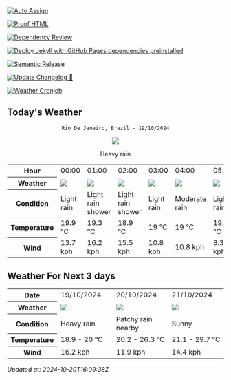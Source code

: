 [![Auto Assign](https://github.com/Fatal1tyBarucco/demo-repository/actions/workflows/auto-assign.yml/badge.svg)](https://github.com/Fatal1tyBarucco/demo-repository/actions/workflows/auto-assign.yml)

[![Proof HTML](https://github.com/Fatal1tyBarucco/demo-repository/actions/workflows/proof-html.yml/badge.svg)](https://github.com/Fatal1tyBarucco/demo-repository/actions/workflows/proof-html.yml)

[![Dependency Review](https://github.com/Fatal1tyBarucco/demo-repository/actions/workflows/dependency-review.yml/badge.svg)](https://github.com/Fatal1tyBarucco/demo-repository/actions/workflows/dependency-review.yml)

[![Deploy Jekyll with GitHub Pages dependencies preinstalled](https://github.com/Fatal1tyBarucco/demo-repository/actions/workflows/jekyll-gh-pages.yml/badge.svg)](https://github.com/Fatal1tyBarucco/demo-repository/actions/workflows/jekyll-gh-pages.yml)

[![Semantic Release](https://github.com/Fatal1tyBarucco/demo-repository/actions/workflows/release-main.yml/badge.svg)](https://github.com/Fatal1tyBarucco/demo-repository/actions/workflows/release-main.yml)

[![Update Changelog 🎉](https://github.com/Fatal1tyBarucco/demo-repository/actions/workflows/update-changelog.yml/badge.svg)](https://github.com/Fatal1tyBarucco/demo-repository/actions/workflows/update-changelog.yml)

[![Weather Cronjob](https://github.com/Fatal1tyBarucco/demo-repository/actions/workflows/update-weather.yml/badge.svg)](https://github.com/Fatal1tyBarucco/demo-repository/actions/workflows/update-weather.yml)

## Today's Weather
<div align="center">

`Rio De Janeiro, Brazil - 19/10/2024`

<img src="https://cdn.weatherapi.com/weather/64x64/day/308.png"/>

Heavy rain

</div>


<table>
    <tr>
        <th>Hour</th>
          <td>00:00</div>   <td>01:00</div>   <td>02:00</div>   <td>03:00</div>   <td>04:00</div>   <td>05:00</div>   <td>06:00</div>   <td>07:00</div>   <td>08:00</div>   <td>09:00</div>   <td>10:00</div>   <td>11:00</div>   <td>12:00</div>   <td>$${\color{red}13:00}$$</td>   <td>14:00</div>   <td>15:00</div>   <td>16:00</div>   <td>17:00</div>   <td>18:00</div>   <td>19:00</div>   <td>20:00</div>   <td>21:00</div>   <td>22:00</div>   <td>23:00</div> 
    </tr>
    <tr>
        <th>Weather</th>
        <td><img src="https://cdn.weatherapi.com/weather/64x64/night/296.png"></img></td><td><img src="https://cdn.weatherapi.com/weather/64x64/night/353.png"></img></td><td><img src="https://cdn.weatherapi.com/weather/64x64/night/353.png"></img></td><td><img src="https://cdn.weatherapi.com/weather/64x64/night/296.png"></img></td><td><img src="https://cdn.weatherapi.com/weather/64x64/night/302.png"></img></td><td><img src="https://cdn.weatherapi.com/weather/64x64/night/296.png"></img></td><td><img src="https://cdn.weatherapi.com/weather/64x64/day/302.png"></img></td><td><img src="https://cdn.weatherapi.com/weather/64x64/day/302.png"></img></td><td><img src="https://cdn.weatherapi.com/weather/64x64/day/302.png"></img></td><td><img src="https://cdn.weatherapi.com/weather/64x64/day/302.png"></img></td><td><img src="https://cdn.weatherapi.com/weather/64x64/day/302.png"></img></td><td><img src="https://cdn.weatherapi.com/weather/64x64/day/302.png"></img></td><td><img src="https://cdn.weatherapi.com/weather/64x64/day/302.png"></img></td><td><img src="https://cdn.weatherapi.com/weather/64x64/day/296.png"></img></td><td><img src="https://cdn.weatherapi.com/weather/64x64/day/296.png"></img></td><td><img src="https://cdn.weatherapi.com/weather/64x64/day/296.png"></img></td><td><img src="https://cdn.weatherapi.com/weather/64x64/day/143.png"></img></td><td><img src="https://cdn.weatherapi.com/weather/64x64/day/143.png"></img></td><td><img src="https://cdn.weatherapi.com/weather/64x64/night/122.png"></img></td><td><img src="https://cdn.weatherapi.com/weather/64x64/night/143.png"></img></td><td><img src="https://cdn.weatherapi.com/weather/64x64/night/143.png"></img></td><td><img src="https://cdn.weatherapi.com/weather/64x64/night/143.png"></img></td><td><img src="https://cdn.weatherapi.com/weather/64x64/night/266.png"></img></td><td><img src="https://cdn.weatherapi.com/weather/64x64/night/266.png"></img></td>
    </tr>
    <tr>
        <th>Condition</th>
        <td width="200px">Light rain</td><td width="200px">Light rain shower</td><td width="200px">Light rain shower</td><td width="200px">Light rain</td><td width="200px">Moderate rain</td><td width="200px">Light rain</td><td width="200px">Moderate rain</td><td width="200px">Moderate rain</td><td width="200px">Moderate rain</td><td width="200px">Moderate rain</td><td width="200px">Moderate rain</td><td width="200px">Moderate rain</td><td width="200px">Moderate rain</td><td width="200px">Light rain</td><td width="200px">Light rain</td><td width="200px">Light rain</td><td width="200px">Mist</td><td width="200px">Mist</td><td width="200px">Overcast </td><td width="200px">Mist</td><td width="200px">Mist</td><td width="200px">Mist</td><td width="200px">Light drizzle</td><td width="200px">Light drizzle</td>
    </tr>
    <tr>
        <th>Temperature</th>
        <td>19.9 °C</td><td>19.3 °C</td><td>18.9 °C</td><td>19 °C</td><td>19 °C</td><td>19.1 °C</td><td>19.1 °C</td><td>19.1 °C</td><td>19.1 °C</td><td>19.3 °C</td><td>19.5 °C</td><td>19.7 °C</td><td>19.8 °C</td><td>21.4 °C</td><td>19.9 °C</td><td>19.9 °C</td><td>19.9 °C</td><td>20 °C</td><td>19.8 °C</td><td>20.1 °C</td><td>20.2 °C</td><td>20.3 °C</td><td>20.2 °C</td><td>20.2 °C</td>
    </tr>
    <tr>
        <th>Wind</th>
        <td>13.7 kph</td><td>16.2 kph</td><td>15.5 kph</td><td>10.8 kph</td><td>10.8 kph</td><td>8.3 kph</td><td>9.4 kph</td><td>7.6 kph</td><td>5.4 kph</td><td>3.6 kph</td><td>2.9 kph</td><td>1.8 kph</td><td>3.2 kph</td><td>4.3 kph</td><td>6.1 kph</td><td>6.1 kph</td><td>6.1 kph</td><td>2.9 kph</td><td>0.7 kph</td><td>5.8 kph</td><td>5 kph</td><td>3.2 kph</td><td>1.4 kph</td><td>4.7 kph</td>
    </tr>
</table>


## Weather For Next 3 days


<table>
    <tr>
        <th>Date</th>
        <td>19/10/2024</td><td>20/10/2024</td><td>21/10/2024</td>
    </tr>
    <tr>
        <th>Weather</th>
        <td><img src="https://cdn.weatherapi.com/weather/64x64/day/308.png"></img></td><td><img src="https://cdn.weatherapi.com/weather/64x64/day/176.png"></img></td><td><img src="https://cdn.weatherapi.com/weather/64x64/day/113.png"></img></td>
    </tr>
    <tr>
        <th>Condition</th>
        <td width="200px">Heavy rain</td><td width="200px">Patchy rain nearby</td><td width="200px">Sunny</td>
    </tr>
    <tr>
        <th>Temperature</th>
        <td>18.9 -  20 °C</td><td>20.2 -  26.3 °C</td><td>21.1 -  29.7 °C</td>
    </tr>
    <tr>
        <th>Wind</th>
        <td>16.2 kph</td><td>11.9 kph</td><td>14.4 kph</td>
    </tr>
</table>


*Updated at: 2024-10-20T16:09:38Z*

